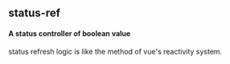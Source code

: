 ## status-ref

#### A status controller of boolean value

status refresh logic is like the method of vue's reactivity system.
